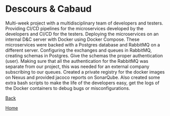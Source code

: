 # Descours & Cabaud

Multi-week project with a multidisciplinary team of developers and testers.
Providing CI/CD pipelines for the microservices developed by the developers and CI/CD for the testers. Deploying the microservices on an internal D&C server with Docker using Docker Compose. These microservices were backed with a Postgres database and RabbitMQ on a different server.
Configuring the exchanges and queues in RabbitMQ, creating schemas in Postgres. Give the schemas the proper authentication (user). Making sure that all the authentication for the RabbitMQ was separate from our project, this was needed for an external company subscribing to our queues.
Created a private registry for the docker images on Nexus and provided jacoco reports on SonarQube.
Also created some extra bash scripts to make the life of the developers easy, get the logs of the Docker containers to debug bugs or misconfigurations.


[Back](../projects.md)

[Home](../../index.md)
